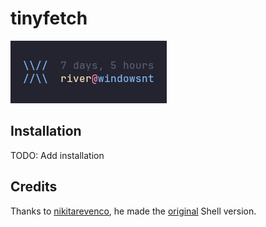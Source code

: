 # tinyfetch
![image](https://raw.githubusercontent.com/RiverCodesIG/tinyfetch/main/assets/image.png)

## Installation
TODO: Add installation

## Credits
Thanks to [nikitarevenco](https://github.com/nikitarevenco), he made the [original](https://github.com/nikitarevenco/tinyfetch) Shell version.
